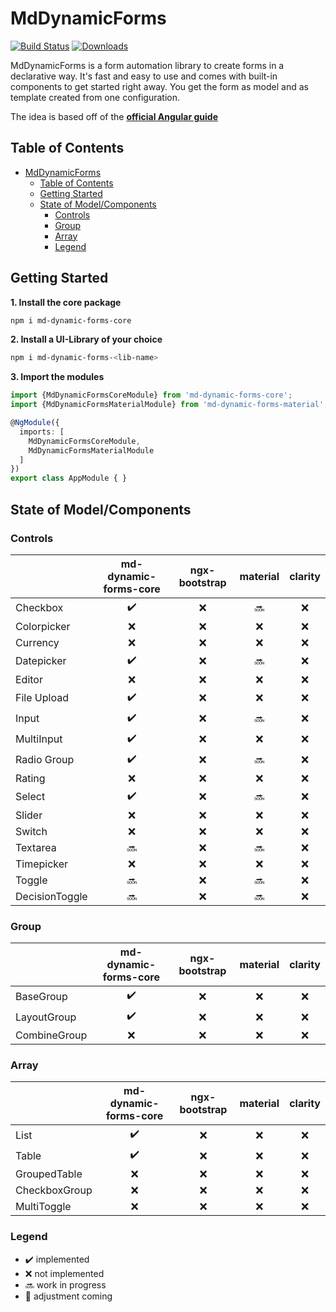 # MdDynamicForms


[![Build Status](https://travis-ci.com/officialMKL/md-dynamic-forms.svg?branch=master)](https://travis-ci.com/officialMKL/md-dynamic-forms)
[![Downloads](https://img.shields.io/npm/dm/md-dynamic-forms-core.svg)](https://npmjs.com/package/md-dynamic-forms-core)

MdDynamicForms is a form automation library to create forms in a declarative way.
It's fast and easy to use and comes with built-in components to get started right away.
You get the form as model and as template created from one configuration.

The idea is based off of the [**official Angular guide**](https://angular.io/guide/dynamic-form)

## Table of Contents
- [MdDynamicForms](#mddynamicforms)
  - [Table of Contents](#table-of-contents)
  - [Getting Started](#getting-started)
  - [State of Model/Components](#state-of-modelcomponents)
    - [Controls](#controls)
    - [Group](#group)
    - [Array](#array)
    - [Legend](#legend)

## Getting Started

**1. Install the core package**
```bash
npm i md-dynamic-forms-core
```

**2. Install a UI-Library of your choice**
```bash
npm i md-dynamic-forms-<lib-name>
```

**3. Import the modules**
```typescript
import {MdDynamicFormsCoreModule} from 'md-dynamic-forms-core';
import {MdDynamicFormsMaterialModule} from 'md-dynamic-forms-material';

@NgModule({
  imports: [
    MdDynamicFormsCoreModule,
    MdDynamicFormsMaterialModule
  ]
})
export class AppModule { }
```

## State of Model/Components

### Controls
|                	|md-dynamic-forms-core|ngx-bootstrap|material|clarity|
|----------------	|:-:|:-:|:-:|:-:|
| Checkbox       	|:heavy_check_mark:|:x:|:soon:|:x:|
| Colorpicker    	|:x:|:x:|:x:|:x:|
| Currency      	|:x:|:x:|:x:|:x:|
| Datepicker     	|:heavy_check_mark:|:x:|:soon:|:x:|
| Editor         	|:x:|:x:|:x:|:x:|
| File Upload    	|:heavy_check_mark:|:x:|:x:|:x:|
| Input          	|:heavy_check_mark:|:x:|:soon:|:x:|
| MultiInput     	|:heavy_check_mark:|:x:|:x:|:x:|
| Radio Group    	|:heavy_check_mark:|:x:|:soon:|:x:|
| Rating         	|:x:|:x:|:x:|:x:|
| Select         	|:heavy_check_mark:|:x:|:soon:|:x:|
| Slider         	|:x:|:x:|:x:|:x:|
| Switch         	|:x:|:x:|:x:|:x:|
| Textarea       	|:soon:|:x:|:soon:|:x:|
| Timepicker     	|:x:|:x:|:x:|:x:|
| Toggle        	|:soon:|:x:|:soon:|:x:|
| DecisionToggle 	|:soon:|:x:|:soon:|:x:|

### Group
|                	|md-dynamic-forms-core|ngx-bootstrap|material|clarity|
|----------------	|:-:|:-:|:-:|:-:|
| BaseGroup      	|:heavy_check_mark:|:x:|:x:|:x:|
| LayoutGroup   	|:heavy_check_mark:|:x:|:x:|:x:|
| CombineGroup   	|:x:|:x:|:x:|:x:|

### Array
|                	|md-dynamic-forms-core|ngx-bootstrap|material|clarity|
|----------------	|:-:|:-:|:-:|:-:|
| List          	|:heavy_check_mark:|:x:|:x:|:x:|
| Table         	|:heavy_check_mark:|:x:|:x:|:x:|
| GroupedTable   	|:x:|:x:|:x:|:x:|
| CheckboxGroup 	|:x:|:x:|:x:|:x:|
| MultiToggle 	|:x:|:x:|:x:|:x:|

### Legend
* :heavy_check_mark: implemented
* :x: not implemented
* :soon: work in progress
* :arrows_counterclockwise: adjustment coming
